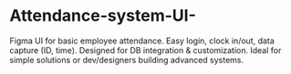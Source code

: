 # Attendance-system-UI-
Figma UI for basic employee attendance. Easy login, clock in/out, data capture (ID, time). Designed for DB integration &amp; customization. Ideal for simple solutions or dev/designers building advanced systems. 
